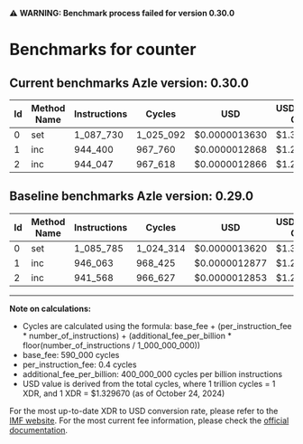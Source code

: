 ⚠️ **WARNING: Benchmark process failed for version 0.30.0**

# Benchmarks for counter

## Current benchmarks Azle version: 0.30.0

| Id  | Method Name | Instructions | Cycles    | USD           | USD/Million Calls | Change                            |
| --- | ----------- | ------------ | --------- | ------------- | ----------------- | --------------------------------- |
| 0   | set         | 1_087_730    | 1_025_092 | $0.0000013630 | $1.36             | <font color="red">+1_945</font>   |
| 1   | inc         | 944_400      | 967_760   | $0.0000012868 | $1.28             | <font color="green">-1_663</font> |
| 2   | inc         | 944_047      | 967_618   | $0.0000012866 | $1.28             | <font color="red">+2_479</font>   |

## Baseline benchmarks Azle version: 0.29.0

| Id  | Method Name | Instructions | Cycles    | USD           | USD/Million Calls |
| --- | ----------- | ------------ | --------- | ------------- | ----------------- |
| 0   | set         | 1_085_785    | 1_024_314 | $0.0000013620 | $1.36             |
| 1   | inc         | 946_063      | 968_425   | $0.0000012877 | $1.28             |
| 2   | inc         | 941_568      | 966_627   | $0.0000012853 | $1.28             |

---

**Note on calculations:**

- Cycles are calculated using the formula: base_fee + (per_instruction_fee \* number_of_instructions) + (additional_fee_per_billion \* floor(number_of_instructions / 1_000_000_000))
- base_fee: 590_000 cycles
- per_instruction_fee: 0.4 cycles
- additional_fee_per_billion: 400_000_000 cycles per billion instructions
- USD value is derived from the total cycles, where 1 trillion cycles = 1 XDR, and 1 XDR = $1.329670 (as of October 24, 2024)

For the most up-to-date XDR to USD conversion rate, please refer to the [IMF website](https://www.imf.org/external/np/fin/data/rms_sdrv.aspx).
For the most current fee information, please check the [official documentation](https://internetcomputer.org/docs/current/developer-docs/gas-cost#execution).
